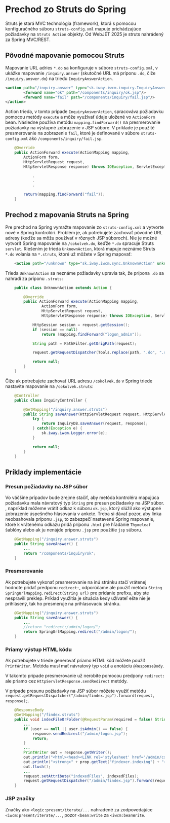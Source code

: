 # Prechod zo Struts do Spring

Struts je stará MVC technológia (framework), ktorá s pomocou konfiguračného súboru `struts-config.xml` mapuje prichádzajúce požiadavky na `Struts Action` objekty. Od WebJET 2025 je struts nahrádený za Spring MVC/REST.

## Pôvodné mapovanie pomocou Struts

Mapovanie URL adries `*.do` sa konfiguruje v súbore `struts-config.xml`, v ukážke mapovanie `/inquiry.answer` (skutočné URL má príponu `.do`, čiže `/inquiry.answer.do`) na triedu `InquiryAnswerAction`.

```xml
<action path="/inquiry.answer" type="sk.iway.iwcm.inquiry.InquiryAnswerAction">
		<forward name="ok" path="/components/inquiry/ok.jsp"/>
		<forward name="fail" path="/components/inquiry/fail.jsp"/>
</action>
```

Action trieda, v tomto prípade `InquiryAnswerAction`, spracováva požiadavku pomocou metódy `execute` a môže využívať údaje uložené vo `ActionForm` bean. Následne používa metódu `mapping.findForward()` na presmerovanie požiadavky na výstupné zobrazenie v JSP súbore. V príklade je použité presmerovanie na zobrazenie `fail`, ktoré je definované v súbore `struts-config.xml` ako `/components/inquiry/fail.jsp`.

```java
    @Override
	public ActionForward execute(ActionMapping mapping,
        ActionForm form,
        HttpServletRequest request,
        HttpServletResponse response) throws IOException, ServletException {

            .
            .
            .

        return(mapping.findForward("fail"));
    }
```

## Prechod z mapovania Struts na Spring

Pre prechod na Spring vymažte mapovanie zo `struts-config.xml` a vytvorte nové v Spring kontrolóri. Problém je, ak potrebujete zachovať pôvodné URL adresy (keďže sa môžu používať v rôznych JSP súboroch). Nie je možné vytvoriť Spring mapovanie na `/cokolvek.do`, keďže `*.do` spracuje Struts `servlet`. Riešením je trieda `UnknownAction`, ktorá mapuje neznáme Struts `*.do` volania na `*.struts`, ktoré už môžete v Spring mapovať:

```xml
    <action path="/unknown" type="sk.iway.iwcm.sync.UnknownAction" unknown="true" />
```

Trieda `UnknownAction` sa neznáme požiadavky upravia tak, že prípona `.do` sa nahradí za príponu `.struts`:

```java
    public class UnknownAction extends Action {

        @Override
        public ActionForward execute(ActionMapping mapping,
                ActionForm form,
                HttpServletRequest request,
                HttpServletResponse response) throws IOException, ServletException {

            HttpSession session = request.getSession();
            if (session == null)
                return (mapping.findForward("logon_admin"));

            String path = PathFilter.getOrigPath(request);

            request.getRequestDispatcher(Tools.replace(path, ".do", ".struts")).forward(request, response);

            return null;
        }
    }
```

Čiže ak potrebujete zachovať URL adresu `/cokolvek.do` v Spring triede nastavíte mapovanie na `/cokolvek.struts`:

```java
    @Controller
    public class InquiryController {

        @GetMapping("/inquiry.answer.struts")
        public String saveAnswer(HttpServletRequest request, HttpServletResponse response) {
            try {
                return InquiryDB.saveAnswer(request, response);
            } catch(Exception e) {
                sk.iway.iwcm.Logger.error(e);
            }

            return null;
        }
    }
```

## Príklady implementácie

### Presun požiadavky na JSP súbor

Vo väčšine prípadov bude zrejme stačiť, aby metóda kontroléra mapujúca požiadavku mala návratový typ `String` pre presun požiadavky na JSP súbor. , napríklad môžeme vrátiť odkaz k súboru `ok.jsp`, ktorý slúžil ako výstupné zobrazenie úspešného hlasovania v ankete. Treba si dávať pozor, aby linka neobsahovala príponu `.jsp`, to zabezpečí nastavené Spring mapovanie, ktoré k vrátenému odkazu pridá príponu `.html` pre hľadanie `Thymeleaf` šablóny alebo ak ju nenájde príponu `.jsp` pre použitie `jsp` súboru.

```java
    @GetMapping("/inquiry.answer.struts")
    public String saveAnswer() {
        ...
        return "/components/inquiry/ok";
    }
```

### Presmerovanie

Ak potrebujete vykonať presmerovanie na inú stránku stačí vrátenej hodnote pridať predponu `redirect:`, odporúčame ale použiť metódu `String SpringUrlMapping.redirect(String url)` pre pridanie prefixu, aby ste nespravili preklep. Príklad využitia je situácia kedy užívateľ ešte nie je prihlásený, tak ho presmeruje na prihlasovaciu stránku.

```java
    @GetMapping("/inquiry.answer.struts")
    public String saveAnswer() {
        ...
        //return "redirect:/admin/logon/";
        return SpringUrlMapping.redirect("/admin/logon/");
    }
```

### Priamy výstup HTML kódu

Ak potrebujete v triede generovať priamo HTML kód môžete použiť `PrintWriter`. Metóda musí mať návratový typ `void` a anotáciu `@ResponseBody`.

V takomto prípade presmerovanie už nerobíte pomocou predpony `redirect:` ale priamo cez `HttpServletResponse.sendRedirect` metódy.

V prípade presunu požiadavky na JSP súbor môžete využiť metódu `request.getRequestDispatcher("/admin/findex.jsp").forward(request, response);`.

```java
    @ResponseBody
    @GetMapping("/findex.struts")
    public void indexFileOrFolder(@RequestParam(required = false) String file, @RequestParam(required = false) String dir, HttpServletRequest request, HttpServletResponse response) {
        ...
        if (user == null || user.isAdmin() == false) {
			response.sendRedirect("/admin/logon.jsp");
			return;
		}
        ...
        PrintWriter out = response.getWriter();
        out.println("<html><head><LINK rel='stylesheet' href='/admin/css/style.css'></head><body>");
		out.println("<strong>" + prop.getText("findexer.indexing") + "</strong><br/>");
		out.flush();
        ...
        request.setAttribute("indexedFiles", indexedFiles);
		request.getRequestDispatcher("/admin/findex.jsp").forward(request, response);
    }
```

### JSP značky

Značky ako `<logic:present/iterate/...` nahradené za zodpovedajúce `<iwcm:present/iterate/...`, pozor `<bean:write` za `<iwcm:beanWrite`.